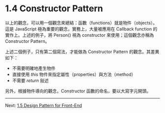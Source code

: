 # 1.4 Constructor Pattern

以上的觀念，可以用一個觀念來總結：函數（functions）就是物件（objects）。這是 JavaScript 極為重要的觀念，實務上，大量被應用在 Callback function 的實作上。上述的例子，將 Person() 視為 constructor 來使用；這個觀念亦稱為 Constructor Pattern。

上述二個例子，只有第二個寫法，才能做為 Constructor Pattern 的觀念。其差異如下：

* 不需要明確地產生物件
* 直接使用 *this* 物件來指定屬性（properties）與方法（method）
* 不需要 *return* 敍述

另外，根據物件導向的觀念，Constructor 函數的命名，要以大寫字元開頭。

---

Next: [1.5 Design Pattern for Front-End](5-frontend.md)
